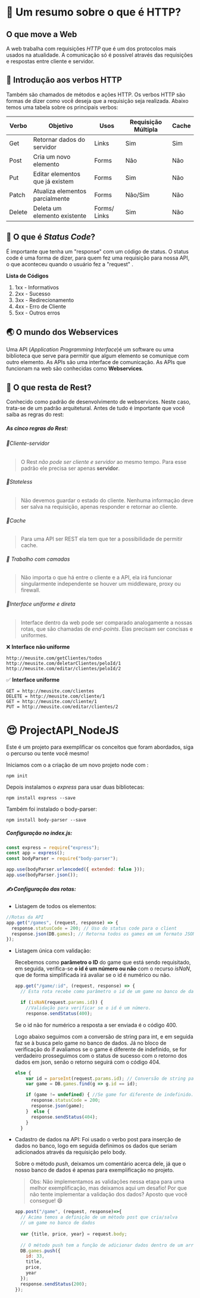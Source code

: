 # 🔮 Um resumo sobre o que é HTTP?

## O que move a Web

A web trabalha com requisições _HTTP_ que é um dos protocolos mais usados na atualidade. A comunicação só é possível através das requisições e respostas entre cliente e servidor.

## 🎯 Introdução aos verbos HTTP

Também são chamados de métodos e ações HTTP. Os verbos HTTP são formas de dizer como você deseja que a requisição seja realizada. Abaixo temos uma tabela sobre os principais verbos:

| Verbo  | Objetivo                        | Usos         | Requisição Múltipla | Cache |
| ------ | ------------------------------- | ------------ | ------------------- | ----- |
| Get    | Retornar dados do servidor      | Links        | Sim                 | Sim   |
| Post   | Cria um novo elemento           | Forms        | Não                 | Não   |
| Put    | Editar elementos que já existem | Forms        | Sim                 | Não   |
| Patch  | Atualiza elementos parcialmente | Forms        | Não/Sim             | Não   |
| Delete | Deleta um elemento existente    | Forms/ Links | Sim                 | Não   |



##  🧐 O que é *Status Code*?

É importante que tenha um "response" com um código de status. O status code é uma forma de dizer, para quem fez uma  requisição para  nossa API, o que aconteceu quando o usuário fez a "request"  .

**Lista de Códigos**

1. 1xx - Informativos
2. 2xx - Sucesso
3. 3xx - Redirecionamento
4. 4xx - Erro de Cliente
5. 5xx - Outros erros 



## 🌏 O mundo dos Webservices

Uma API (*Application Programming Interface*)é um software ou uma biblioteca que serve para permitir que algum elemento se comunique com outro elemento. As APIs são uma interface de comunicação. As APIs que funcionam na web são conhecidas como **Webservices**. 



## 🥱 O que resta de Rest?

Conhecido como padrão de desenvolvimento de webservices.  Neste caso, trata-se de um padrão arquitetural. Antes de tudo é importante que você saiba as regras do rest: 

##### As cinco regras do Rest:

###### 👥Cliente-servidor

> O Rest *não pode ser cliente e servidor* ao mesmo tempo. Para esse padrão ele precisa ser apenas **servidor**.



###### 🔄Stateless

> Não devemos guardar o estado do cliente. Nenhuma informação deve ser salva na requisição, apenas responder e retornar ao cliente.



###### 🔣Cache

> Para uma API ser REST ela tem que ter a possibilidade de permitir cache. 



###### 🎨 Trabalho com camadas

>  Não importa o que há entre o cliente e a API, ela irá funcionar singularmente independente se houver um middleware, proxy ou firewall. 



###### 🔲Interface uniforme e direta 

> Interface dentro da web pode ser comparado analogamente a nossas rotas, que são chamadas de *end-points*. Elas precisam ser concisas e uniformes.



❌ **Interface não uniforme**

```http
http://meusite.com/getClientes/todos
http://meusite.com/deletarClientes/peloId/1
http://meusite.com/editar/clientes/peloId/2
```



✅ **Interface uniforme**

```http
GET = http://meusite.com/clientes
DELETE = http://meusite.com/cliente/1
GET = http://meusite.com/cliente/1
PUT = http://meusite.com/editar/clientes/2
```



# 😍 ProjectAPI_NodeJS

Este é um projeto para exemplificar os conceitos que foram abordados, siga o percurso ou tente você mesmo! 

Iniciamos com o a criação de um novo projeto node com :

```
npm init
```

Depois instalamos o *express* para usar duas bibliotecas:

```
npm install express --save
```

Também foi instalado o body-parser: 

```
npm install body-parser --save
```



##### Configuração no index.js:

```js
const express = require("express");
const app = express();
const bodyParser = require("body-parser");

app.use(bodyParser.urlencoded({ extended: false }));
app.use(bodyParser.json());
```



##### ✍ Configuração das rotas:

- Listagem de todos os elementos:

```js
//Rotas da API
app.get("/games", (request, response) => {
  response.statusCode = 200; // Uso do status code para o client
  response.json(DB.games); // Retorna todos os games em um formato JSON
});
```

- Listagem única com validação:

  Recebemos como **parâmetro o ID** do game que está sendo requisitado, em seguida, verifica-se **o id é um número ou não** com o recurso *isNaN*, que de forma simplificada irá avaliar se o id é numérico ou não.

  ```js
  app.get("/game/:id", (request, response) => {
    // Esta rota recebe como parâmetro o id de um game no banco de dados
  
    if (isNaN(request.params.id)) {
      //Validação para verificar se o id é um número.
      response.sendStatus(400);
  ```

  Se o id  não for numérico a resposta a ser enviada é o código 400.

  Logo abaixo seguimos com a conversão de string para int, e em seguida faz se à busca pelo game no banco de dados. Já no bloco de verificação do if avaliamos se o game é diferente de indefinido, se for  verdadeiro prosseguimos com o status de sucesso com o retorno dos dados em json, senão o retorno seguirá com o código 404.

  ```js
  else {
      var id = parseInt(request.params.id); // Conversão de string para int
      var game = DB.games.find(g => g.id == id);
  
      if (game != undefined) { //Se game for diferente de indefinido...
        response.statusCode = 200;
        response.json(game);
      }  else {
        response.sendStatus(404);
      }
    }
  ```

- Cadastro de dados na API:
  Foi usado o verbo post para inserção de dados no banco, logo em seguida definimos os dados que seriam adicionados através da requisição pelo body.

  Sobre o método *push*, deixamos um comentário acerca dele, já que o nosso banco de dados é apenas para exemplificação no projeto. 

  > Obs: Não implementamos as validações nessa etapa para uma melhor exemplificação, mas deixamos aqui um desafio! Por que não tente implementar a validação dos dados? Aposto que você consegue! 😄

  ```js
  app.post("/game", (request, response)=>{
    // Acima temos a definição de um método post que cria/salva
    // um game no banco de dados
      
    var {title, price, year} = request.body;
      
    // O método push tem a função de adicionar dados dentro de um array
    DB.games.push({
      id: 33,
      title,
      price,
      year
    });
    response.sendStatus(200);
  });
  ```

  


